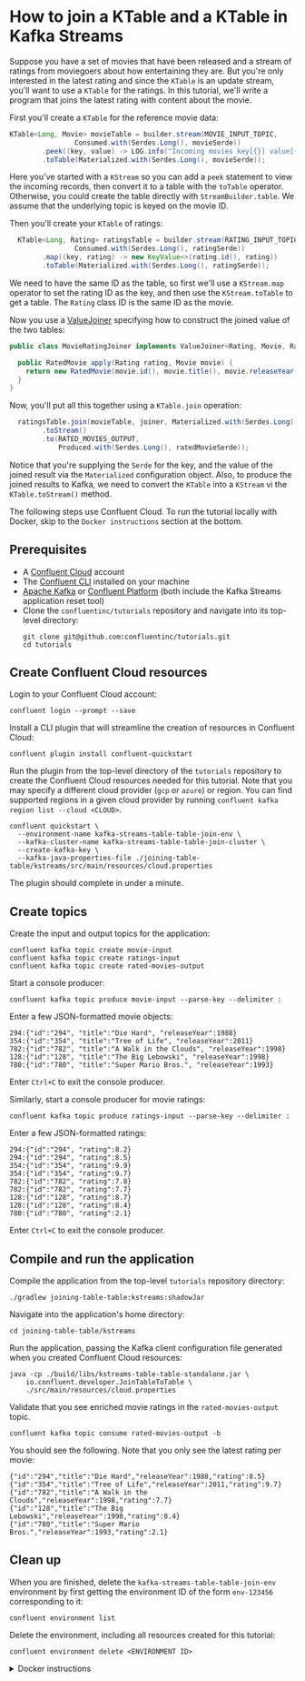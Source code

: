 <!-- title: How to join a KTable and a KTable in Kafka Streams -->
<!-- description: In this tutorial, learn how to join a KTable and a KTable in Kafka Streams, with step-by-step instructions and supporting code. -->

# How to join a KTable and a KTable in Kafka Streams

Suppose you have a set of movies that have been released and a stream of ratings from moviegoers about how entertaining they are.  But you're only interested in the latest rating and since the `KTable` is an update stream, you'll want to use a `KTable` for the ratings.   In this tutorial, we'll write a program that joins the latest rating with content about the movie.

First you'll create a `KTable` for the reference movie data:
```java
KTable<Long, Movie> movieTable = builder.stream(MOVIE_INPUT_TOPIC,
                Consumed.with(Serdes.Long(), movieSerde))
        .peek((key, value) -> LOG.info("Incoming movies key[{}] value[{}]", key, value))
        .toTable(Materialized.with(Serdes.Long(), movieSerde));
```
Here you've started with a `KStream` so you can add a `peek` statement to view the incoming records, then convert it to a table with the `toTable` operator.  Otherwise, you could create the table directly with `StreamBuilder.table`. We assume that the underlying topic is keyed on the movie ID.

Then you'll create your `KTable` of ratings:
```java
  KTable<Long, Rating> ratingsTable = builder.stream(RATING_INPUT_TOPIC,
                Consumed.with(Serdes.Long(), ratingSerde))
        .map((key, rating) -> new KeyValue<>(rating.id(), rating))
        .toTable(Materialized.with(Serdes.Long(), ratingSerde));
```
We need to have the same ID as the table, so first we'll use a `KStream.map` operator to set the rating ID as the key, and then use the `KStream.toTable` to get a table.  The `Rating` class ID is the same ID as the movie.

Now you use a [ValueJoiner](https://kafka.apache.org/36/javadoc/org/apache/kafka/streams/kstream/ValueJoiner.html) specifying how to construct the joined value of the two tables:

```java
public class MovieRatingJoiner implements ValueJoiner<Rating, Movie, RatedMovie> {

  public RatedMovie apply(Rating rating, Movie movie) {
    return new RatedMovie(movie.id(), movie.title(), movie.releaseYear(), rating.rating());
  }
}
```
Now, you'll put all this together using a `KTable.join` operation:

```java
  ratingsTable.join(movieTable, joiner, Materialized.with(Serdes.Long(), ratedMovieSerde))
        .toStream()
        .to(RATED_MOVIES_OUTPUT,
            Produced.with(Serdes.Long(), ratedMovieSerde));
```
Notice that you're supplying the `Serde` for the key, and the value of the joined result via the `Materialized` configuration object.
Also, to produce the joined results to Kafka, we need to convert the `KTable` into a `KStream` vi the `KTable.toStream()` method.

The following steps use Confluent Cloud. To run the tutorial locally with Docker, skip to the `Docker instructions` section at the bottom.

## Prerequisites

* A [Confluent Cloud](https://confluent.cloud/signup) account
* The [Confluent CLI](https://docs.confluent.io/confluent-cli/current/install.html) installed on your machine
* [Apache Kafka](https://kafka.apache.org/downloads) or [Confluent Platform](https://docs.confluent.io/platform/current/installation/installing_cp/zip-tar.html) (both include the Kafka Streams application reset tool)
* Clone the `confluentinc/tutorials` repository and navigate into its top-level directory:
  ```shell
  git clone git@github.com:confluentinc/tutorials.git
  cd tutorials
  ```

## Create Confluent Cloud resources

Login to your Confluent Cloud account:

```shell
confluent login --prompt --save
```

Install a CLI plugin that will streamline the creation of resources in Confluent Cloud:

```shell
confluent plugin install confluent-quickstart
```

Run the plugin from the top-level directory of the `tutorials` repository to create the Confluent Cloud resources needed for this tutorial. Note that you may specify a different cloud provider (`gcp` or `azure`) or region. You can find supported regions in a given cloud provider by running `confluent kafka region list --cloud <CLOUD>`.

```shell
confluent quickstart \
  --environment-name kafka-streams-table-table-join-env \
  --kafka-cluster-name kafka-streams-table-table-join-cluster \
  --create-kafka-key \
  --kafka-java-properties-file ./joining-table-table/kstreams/src/main/resources/cloud.properties
```

The plugin should complete in under a minute.

## Create topics

Create the input and output topics for the application:

```shell
confluent kafka topic create movie-input
confluent kafka topic create ratings-input
confluent kafka topic create rated-movies-output
```

Start a console producer:

```shell
confluent kafka topic produce movie-input --parse-key --delimiter :
```

Enter a few JSON-formatted movie objects:

```plaintext
294:{"id":"294", "title":"Die Hard", "releaseYear":1988}
354:{"id":"354", "title":"Tree of Life", "releaseYear":2011}
782:{"id":"782", "title":"A Walk in the Clouds", "releaseYear":1998}
128:{"id":"128", "title":"The Big Lebowski", "releaseYear":1998}
780:{"id":"780", "title":"Super Mario Bros.", "releaseYear":1993}
```

Enter `Ctrl+C` to exit the console producer.

Similarly, start a console producer for movie ratings:

```shell
confluent kafka topic produce ratings-input --parse-key --delimiter :
```

Enter a few JSON-formatted ratings:

```plaintext
294:{"id":"294", "rating":8.2}
294:{"id":"294", "rating":8.5}
354:{"id":"354", "rating":9.9}
354:{"id":"354", "rating":9.7}
782:{"id":"782", "rating":7.8}
782:{"id":"782", "rating":7.7}
128:{"id":"128", "rating":8.7}
128:{"id":"128", "rating":8.4}
780:{"id":"780", "rating":2.1}
```

Enter `Ctrl+C` to exit the console producer.

## Compile and run the application

Compile the application from the top-level `tutorials` repository directory:

```shell
./gradlew joining-table-table:kstreams:shadowJar
```

Navigate into the application's home directory:

```shell
cd joining-table-table/kstreams
```

Run the application, passing the Kafka client configuration file generated when you created Confluent Cloud resources:

```shell
java -cp ./build/libs/kstreams-table-table-standalone.jar \
    io.confluent.developer.JoinTableToTable \
    ./src/main/resources/cloud.properties
```

Validate that you see enriched movie ratings in the `rated-movies-output` topic.


```shell
confluent kafka topic consume rated-movies-output -b
```

You should see the following. Note that you only see the latest rating per movie:

```shell
{"id":"294","title":"Die Hard","releaseYear":1988,"rating":8.5}
{"id":"354","title":"Tree of Life","releaseYear":2011,"rating":9.7}
{"id":"782","title":"A Walk in the Clouds","releaseYear":1998,"rating":7.7}
{"id":"128","title":"The Big Lebowski","releaseYear":1998,"rating":8.4}
{"id":"780","title":"Super Mario Bros.","releaseYear":1993,"rating":2.1}
```

## Clean up

When you are finished, delete the `kafka-streams-table-table-join-env` environment by first getting the environment ID of the form `env-123456` corresponding to it:

```shell
confluent environment list
```

Delete the environment, including all resources created for this tutorial:

```shell
confluent environment delete <ENVIRONMENT ID>
```

<details>
  <summary>Docker instructions</summary>

  ## Prerequisites

  * Docker running via [Docker Desktop](https://docs.docker.com/desktop/) or [Docker Engine](https://docs.docker.com/engine/install/)
  * [Docker Compose](https://docs.docker.com/compose/install/). Ensure that the command `docker compose version` succeeds.
  * Clone the `confluentinc/tutorials` repository and navigate into its top-level directory:
    ```shell
    git clone git@github.com:confluentinc/tutorials.git
    cd tutorials
    ```

  ## Start Kafka in Docker

  Start Kafka with the following command run from the top-level `tutorials` repository directory:

  ```shell
  docker compose -f ./docker/docker-compose-kafka.yml up -d
  ```

  ## Create topics

  Open a shell in the broker container:

  ```shell
  docker exec -it broker /bin/bash
  ```

  Create the input and output topics for the application:

  ```shell
  kafka-topics --bootstrap-server localhost:9092 --create --topic movie-input
  kafka-topics --bootstrap-server localhost:9092 --create --topic ratings-input
  kafka-topics --bootstrap-server localhost:9092 --create --topic rated-movies-output
  ```

  Start a console producer:

  ```shell
  kafka-console-producer --bootstrap-server localhost:9092 --topic movie-input \
      --property "parse.key=true" --property "key.separator=:"
  ```

  Enter a few JSON-formatted movie objects:

  ```plaintext
  294:{"id":"294", "title":"Die Hard", "releaseYear":1988}
  354:{"id":"354", "title":"Tree of Life", "releaseYear":2011}
  782:{"id":"782", "title":"A Walk in the Clouds", "releaseYear":1998}
  128:{"id":"128", "title":"The Big Lebowski", "releaseYear":1998}
  780:{"id":"780", "title":"Super Mario Bros.", "releaseYear":1993}
  ```
  
  Enter `Ctrl+C` to exit the console producer.

  Similarly, start a console producer for movie ratings:

  ```shell
  kafka-console-producer --bootstrap-server localhost:9092 --topic ratings-input \
      --property "parse.key=true" --property "key.separator=:"
  ```

  Enter a few JSON-formatted ratings:

  ```plaintext
  294:{"id":"294", "rating":8.2}
  294:{"id":"294", "rating":8.5}
  354:{"id":"354", "rating":9.9}
  354:{"id":"354", "rating":9.7}
  782:{"id":"782", "rating":7.8}
  782:{"id":"782", "rating":7.7}
  128:{"id":"128", "rating":8.7}
  128:{"id":"128", "rating":8.4}
  780:{"id":"780", "rating":2.1}
  ```

  Enter `Ctrl+C` to exit the console producer.

  ## Compile and run the application

  On your local machine, compile the app:

  ```shell
  ./gradlew joining-table-table:kstreams:shadowJar
  ```

  Navigate into the application's home directory:

  ```shell
  cd joining-table-table/kstreams
  ```

  Run the application, passing the `local.properties` Kafka client configuration file that points to the broker's bootstrap servers endpoint at `localhost:9092`:

  ```shell
  java -cp ./build/libs/kstreams-table-table-standalone.jar \
      io.confluent.developer.JoinTableToTable \
      ./src/main/resources/local.properties
  ```

  Validate that you see enriched movie ratings in the `rated-movies-output` topic. In the broker container shell:

  ```shell
  kafka-console-consumer --bootstrap-server localhost:9092 --topic rated-movies-output --from-beginning
  ```

  You should see the following. Note that you only see the latest rating per movie:

  ```shell
  {"id":"294","title":"Die Hard","releaseYear":1988,"rating":8.5}
  {"id":"354","title":"Tree of Life","releaseYear":2011,"rating":9.7}
  {"id":"782","title":"A Walk in the Clouds","releaseYear":1998,"rating":7.7}
  {"id":"128","title":"The Big Lebowski","releaseYear":1998,"rating":8.4}
  {"id":"780","title":"Super Mario Bros.","releaseYear":1993,"rating":2.1}
  ```

  ## Clean up

  From your local machine, stop the broker container:

  ```shell
  docker compose -f ./docker/docker-compose-kafka.yml down
  ```
</details>

